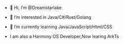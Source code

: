 - 👋 Hi, I’m @Dreamstarlake
- 👀 I’m interested in Java/C#/Rust/Golang
- 🌱 I’m currently learning Java/JavaScript/Html/CSS

- I am also a Harmony OS Developer,Now learing ArkTs
<!---
Dreamstarlake/Dreamstarlake is a ✨ special ✨ repository because its `README.md` (this file) appears on your GitHub profile.
You can click the Preview link to take a look at your changes.
--->
